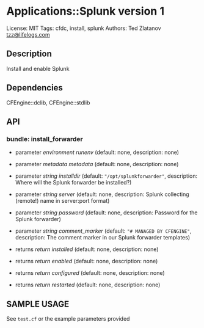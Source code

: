 # Applications::Splunk version 1

License: MIT
Tags: cfdc, install, splunk
Authors: Ted Zlatanov <tzz@lifelogs.com>

## Description
Install and enable Splunk

## Dependencies
CFEngine::dclib, CFEngine::stdlib

## API
### bundle: install_forwarder
* parameter _environment_ *runenv* (default: none, description: none)

* parameter _metadata_ *metadata* (default: none, description: none)

* parameter _string_ *installdir* (default: `"/opt/splunkforwarder"`, description: Where will the Splunk forwarder be installed?)

* parameter _string_ *server* (default: none, description: Splunk collecting (remote!) name in server:port format)

* parameter _string_ *password* (default: none, description: Password for the Splunk forwarder)

* parameter _string_ *comment_marker* (default: `"# MANAGED BY CFENGINE"`, description: The comment marker in our Splunk forwarder templates)

* returns _return_ *installed* (default: none, description: none)

* returns _return_ *enabled* (default: none, description: none)

* returns _return_ *configured* (default: none, description: none)

* returns _return_ *restarted* (default: none, description: none)


## SAMPLE USAGE
See `test.cf` or the example parameters provided

